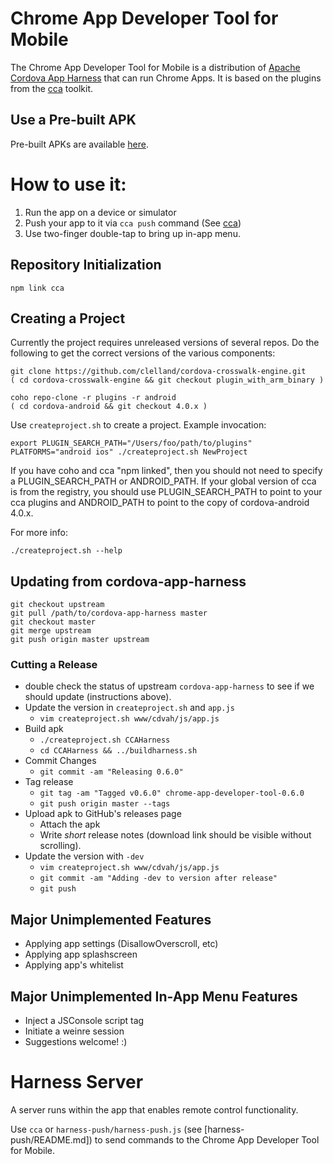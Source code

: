 # Chrome App Developer Tool for Mobile

The Chrome App Developer Tool for Mobile is a distribution of
[Apache Cordova App Harness](https://git-wip-us.apache.org/repos/asf/cordova-app-harness.git)
that can run Chrome Apps. It is based on the plugins from the
[cca](https://github.com/MobileChromeApps/mobile-chrome-apps) toolkit.

## Use a Pre-built APK
Pre-built APKs are available [here](https://github.com/MobileChromeApps/chrome-app-harness/releases).

# How to use it:
1. Run the app on a device or simulator
2. Push your app to it via `cca push` command (See [cca](https://github.com/MobileChromeApps/mobile-chrome-apps/blob/master/docs/Installation.md#install-the-cca-command-line-tool))
3. Use two-finger double-tap to bring up in-app menu.

## Repository Initialization

    npm link cca

## Creating a Project

Currently the project requires unreleased versions of several repos. Do the following to get the correct versions of the various components:

    git clone https://github.com/clelland/cordova-crosswalk-engine.git
    ( cd cordova-crosswalk-engine && git checkout plugin_with_arm_binary )

    coho repo-clone -r plugins -r android
    ( cd cordova-android && git checkout 4.0.x )

Use `createproject.sh` to create a project. Example invocation:

    export PLUGIN_SEARCH_PATH="/Users/foo/path/to/plugins"
    PLATFORMS="android ios" ./createproject.sh NewProject

If you have coho and cca "npm linked", then you should not need to specify a PLUGIN_SEARCH_PATH or ANDROID_PATH.
If your global version of cca is from the registry, you should use PLUGIN_SEARCH_PATH to point to your cca plugins and ANDROID_PATH to point to the copy of cordova-android 4.0.x.

For more info:

    ./createproject.sh --help

## Updating from cordova-app-harness

    git checkout upstream
    git pull /path/to/cordova-app-harness master
    git checkout master
    git merge upstream
    git push origin master upstream

### Cutting a Release

- double check the status of upstream `cordova-app-harness` to see if we should update (instructions above).
- Update the version in `createproject.sh` and `app.js`
  - `vim createproject.sh www/cdvah/js/app.js`
- Build apk
  - `./createproject.sh CCAHarness`
  - `cd CCAHarness && ../buildharness.sh`
- Commit Changes
  - `git commit -am "Releasing 0.6.0"`
- Tag release
  - `git tag -am "Tagged v0.6.0" chrome-app-developer-tool-0.6.0`
  - `git push origin master --tags`
- Upload apk to GitHub's releases page
  - Attach the apk
  - Write *short* release notes (download link should be visible without scrolling).
- Update the version with `-dev`
  - `vim createproject.sh www/cdvah/js/app.js`
  - `git commit -am "Adding -dev to version after release"`
  - `git push`

## Major Unimplemented Features
* Applying app settings (DisallowOverscroll, etc)
* Applying app splashscreen
* Applying app's whitelist

## Major Unimplemented In-App Menu Features
* Inject a JSConsole script tag
* Initiate a weinre session
* Suggestions welcome! :)

# Harness Server

A server runs within the app that enables remote control functionality.

Use `cca` or `harness-push/harness-push.js` (see [harness-push/README.md]) to send commands to the Chrome App Developer Tool for Mobile.

